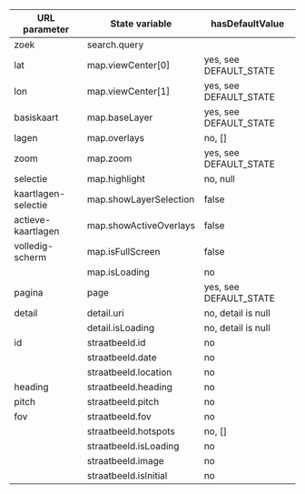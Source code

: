 | URL parameter       | State variable                  | hasDefaultValue        |
|---------------------|---------------------------------|------------------------|
| zoek                | search.query || search.location | no, null               |
| lat                 | map.viewCenter[0]               | yes, see DEFAULT_STATE |
| lon                 | map.viewCenter[1]               | yes, see DEFAULT_STATE |
| basiskaart          | map.baseLayer                   | yes, see DEFAULT_STATE |
| lagen               | map.overlays                    | no, []                 |
| zoom                | map.zoom                        | yes, see DEFAULT_STATE |
| selectie            | map.highlight                   | no, null               |
| kaartlagen-selectie | map.showLayerSelection          | false                  |
| actieve-kaartlagen  | map.showActiveOverlays          | false                  |
| volledig-scherm     | map.isFullScreen                | false                  |
|                     | map.isLoading                   | no                     |
| pagina              | page                            | yes, see DEFAULT_STATE |
| detail              | detail.uri                      | no, detail is null     |
|                     | detail.isLoading                | no, detail is null     |
| id                  | straatbeeld.id                  | no                     |
|                     | straatbeeld.date                | no                     |
|                     | straatbeeld.location            | no                     |
| heading             | straatbeeld.heading             | no                     |
| pitch               | straatbeeld.pitch               | no                     |
| fov                 | straatbeeld.fov                 | no                     |
|                     | straatbeeld.hotspots            | no, []                 |
|                     | straatbeeld.isLoading           | no                     |
|                     | straatbeeld.image               | no                     |
|                     | straatbeeld.isInitial           | no                     |
